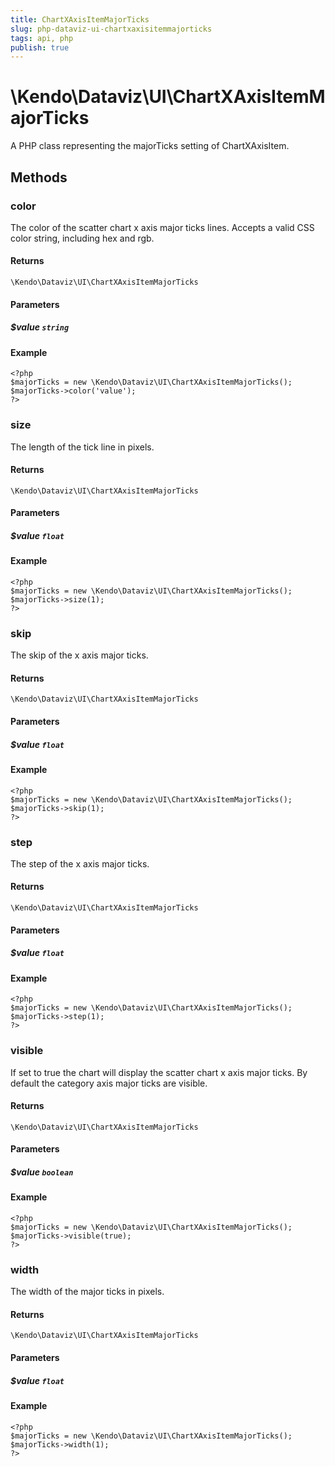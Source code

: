```yaml
---
title: ChartXAxisItemMajorTicks
slug: php-dataviz-ui-chartxaxisitemmajorticks
tags: api, php
publish: true
---
```


# \Kendo\Dataviz\UI\ChartXAxisItemMajorTicks

A PHP class representing the majorTicks setting of ChartXAxisItem.


## Methods

### color
The color of the scatter chart x axis major ticks lines. Accepts a valid CSS color string, including hex and rgb.

#### Returns
`\Kendo\Dataviz\UI\ChartXAxisItemMajorTicks`

#### Parameters

##### $value `string`



#### Example 
    <?php
    $majorTicks = new \Kendo\Dataviz\UI\ChartXAxisItemMajorTicks();
    $majorTicks->color('value');
    ?>

### size
The length of the tick line in pixels.

#### Returns
`\Kendo\Dataviz\UI\ChartXAxisItemMajorTicks`

#### Parameters

##### $value `float`



#### Example 
    <?php
    $majorTicks = new \Kendo\Dataviz\UI\ChartXAxisItemMajorTicks();
    $majorTicks->size(1);
    ?>

### skip
The skip of the x axis major ticks.

#### Returns
`\Kendo\Dataviz\UI\ChartXAxisItemMajorTicks`

#### Parameters

##### $value `float`



#### Example 
    <?php
    $majorTicks = new \Kendo\Dataviz\UI\ChartXAxisItemMajorTicks();
    $majorTicks->skip(1);
    ?>

### step
The step of the x axis major ticks.

#### Returns
`\Kendo\Dataviz\UI\ChartXAxisItemMajorTicks`

#### Parameters

##### $value `float`



#### Example 
    <?php
    $majorTicks = new \Kendo\Dataviz\UI\ChartXAxisItemMajorTicks();
    $majorTicks->step(1);
    ?>

### visible
If set to true the chart will display the scatter chart x axis major ticks. By default the category axis major ticks are visible.

#### Returns
`\Kendo\Dataviz\UI\ChartXAxisItemMajorTicks`

#### Parameters

##### $value `boolean`



#### Example 
    <?php
    $majorTicks = new \Kendo\Dataviz\UI\ChartXAxisItemMajorTicks();
    $majorTicks->visible(true);
    ?>

### width
The width of the major ticks in pixels.

#### Returns
`\Kendo\Dataviz\UI\ChartXAxisItemMajorTicks`

#### Parameters

##### $value `float`



#### Example 
    <?php
    $majorTicks = new \Kendo\Dataviz\UI\ChartXAxisItemMajorTicks();
    $majorTicks->width(1);
    ?>

